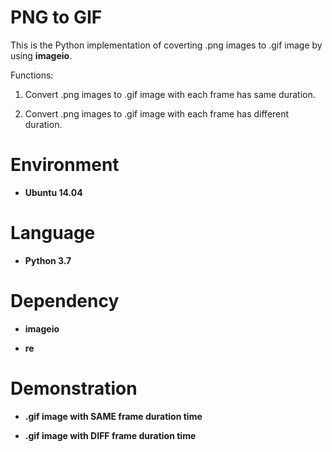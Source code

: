 # PNG to GIF

This is the Python implementation of coverting .png images to .gif image by using **imageio**.

Functions:

1. Convert .png images to .gif image with each frame has same duration.

2. Convert .png images to .gif image with each frame has different duration.

# Environment

* __Ubuntu 14.04__

# Language

* __Python 3.7__

# Dependency

* __imageio__

* __re__

# Demonstration

* __.gif image with SAME frame duration time__

* __.gif image with DIFF frame duration time__
